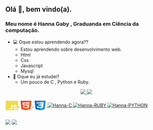 ## Olá 👋, bem vindo(a).

### Meu nome é Hanna Gaby , Graduanda em Ciência da computação.
   - 💻 Oque estou aprendendo agora??
      - Estou aprendendo sobre desenvolvimento web. 
      - Html
      - Css
      - Javascript
      - Mysql
   - 📗 Oque eu já estudei?  
      - Um pouco de  C , Python e Ruby.   

  
  
    
   <div align="center">
     <a href="https://github.com/hannagabyy">
     <img height="150em" src="https://github-readme-stats.vercel.app/api?username=hannagabyy&show_icons=true&theme=radical&include_all_commits=true&count_private=true"/>
     <img height="150em" src="https://github-readme-stats.vercel.app/api/top-langs/?username=hannagabyy&layout=compact&langs_count=7&theme=radical"/>
   </div>
  
  <div style="display: inline_block"><br>
    <img align="center" alt="Hanna-Js" height="30" width="40" src="https://raw.githubusercontent.com/devicons/devicon/master/icons/javascript/javascript-plain.svg">
    <img align="center" alt="Hanna-HTML" height="30" width="40" src="https://raw.githubusercontent.com/devicons/devicon/master/icons/html5/html5-original.svg">
    <img align="center" alt="Hanna-CSS" height="30" width="40" src="https://raw.githubusercontent.com/devicons/devicon/master/icons/css3/css3-original.svg">
     <img align="center" alt="Hanna-C" height="30" width="40" src="https://cdn.jsdelivr.net/gh/devicons/devicon/icons/c/c-original.svg" />
     <img  align="center" alt="Hanna-RUBY" height="30" width="40"  src="https://cdn.jsdelivr.net/gh/devicons/devicon/icons/ruby/ruby-original.svg" />
     <img  align="center" alt="Hanna-PYTHON" height="30" width="40" src="https://cdn.jsdelivr.net/gh/devicons/devicon/icons/python/python-original.svg" />
  </div>
  
  ##
  
  <div>
  <a href = "mailto:hannarocha000@gmail.com"><img src="https://img.shields.io/badge/-Gmail-%23333?style=for-the-badge&logo=gmail&logoColor=white" target="_blank"></a>
  <a href="https://www.linkedin.com/in/hannagsantos/" target="_blank"><img src="https://img.shields.io/badge/-LinkedIn-%230077B5?style=for-the-badge&logo=linkedin&logoColor=white" target="_blank"></a> 


